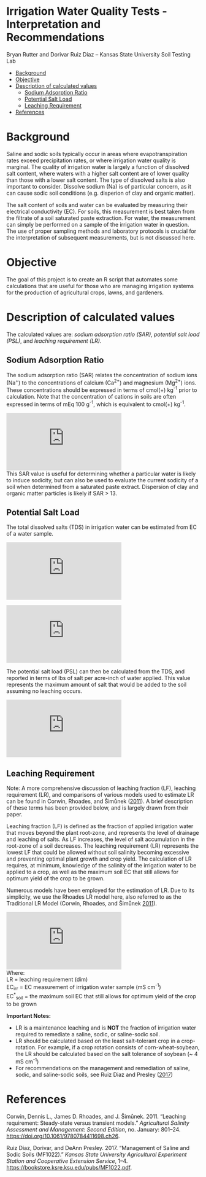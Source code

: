 Irrigation Water Quality Tests - Interpretation and Recommendations
================
Bryan Rutter and Dorivar Ruiz Diaz – Kansas State University Soil
Testing Lab

  - [Background](#background)
  - [Objective](#objective)
  - [Description of calculated
    values](#description-of-calculated-values)
      - [Sodium Adsorption Ratio](#sodium-adsorption-ratio)
      - [Potential Salt Load](#potential-salt-load)
      - [Leaching Requirement](#leaching-requirement)
  - [References](#references)

# Background

Saline and sodic soils typically occur in areas where evapotranspiration
rates exceed precipitation rates, or where irrigation water quality is
marginal. The quality of irrigation water is largely a function of
dissolved salt content, where waters with a higher salt content are of
lower quality than those with a lower salt content. The type of
dissolved salts is also important to consider. Dissolve sodium (Na) is
of particular concern, as it can cause sodic soil conditions
(e.g. disperion of clay and organic matter).

The salt content of soils and water can be evaluated by measuring their
electrical conductivity (EC). For soils, this measurement is best taken
from the filtrate of a soil saturated paste extraction. For water, the
measurement can simply be performed on a sample of the irrigation water
in question. The use of proper sampling methods and laboratory protocols
is crucial for the interpretation of subsequent measurements, but is not
discussed here.

# Objective

The goal of this project is to create an R script that automates some
calculations that are useful for those who are managing irrigation
systems for the production of agricultural crops, lawns, and gardeners.

# Description of calculated values

The calculated values are: *sodium adsorption ratio (SAR)*, *potential
salt load (PSL)*, and *leaching requirement (LR)*.

## Sodium Adsorption Ratio

The sodium adsorption ratio (SAR) relates the concentration of sodium
ions (Na<sup>+</sup>) to the concentrations of calcium (Ca<sup>2+</sup>)
and magnesium (Mg<sup>2+</sup>) ions. These concentrations should be
expressed in terms of cmol(+) kg<sup>-1</sup> prior to calculation. Note
that the concentration of cations in soils are often expressed in terms
of mEq 100 g<sup>-1</sup>, which is equivalent to cmol(+)
kg<sup>-1</sup>.

  
![&#10;\\text{SAR} =
\\frac{\[\\text{Na}^+\]}{\\sqrt{\\frac{\[\\text{Ca}^{2+}\]+\[\\text{Mg}^{2+}\]}{2}}}&#10;](https://latex.codecogs.com/png.latex?%0A%5Ctext%7BSAR%7D%20%3D%20%5Cfrac%7B%5B%5Ctext%7BNa%7D%5E%2B%5D%7D%7B%5Csqrt%7B%5Cfrac%7B%5B%5Ctext%7BCa%7D%5E%7B2%2B%7D%5D%2B%5B%5Ctext%7BMg%7D%5E%7B2%2B%7D%5D%7D%7B2%7D%7D%7D%0A
"
\\text{SAR} = \\frac{[\\text{Na}^+]}{\\sqrt{\\frac{[\\text{Ca}^{2+}]+[\\text{Mg}^{2+}]}{2}}}
")  
This SAR value is useful for determining whether a particular water is
likely to induce sodicity, but can also be used to evaluate the current
sodicity of a soil when determined from a saturated paste extract.
Dispersion of clay and organic matter particles is likely if SAR \> 13.

## Potential Salt Load

The total dissolved salts (TDS) in irrigation water can be estimated
from EC of a water sample.

  
![&#10;\\text{TDS (mg/L)} = \\text{EC} \\times 640\\ ;\\ \\ \\text{EC}
\\leq 5\\ \\text{mS
cm}^{-1}&#10;](https://latex.codecogs.com/png.latex?%0A%5Ctext%7BTDS%20%28mg%2FL%29%7D%20%3D%20%5Ctext%7BEC%7D%20%5Ctimes%20640%5C%20%3B%5C%20%5C%20%5Ctext%7BEC%7D%20%5Cleq%205%5C%20%5Ctext%7BmS%20cm%7D%5E%7B-1%7D%0A
"
\\text{TDS (mg/L)} = \\text{EC} \\times 640\\ ;\\ \\ \\text{EC} \\leq 5\\ \\text{mS cm}^{-1}
")  

  
![&#10;\\text{TDS (mg/L)} = \\text{EC} \\times 800\\ ;\\ \\ \\text{EC}
\> 5\\ \\text{mS
cm}^{-1}&#10;](https://latex.codecogs.com/png.latex?%0A%5Ctext%7BTDS%20%28mg%2FL%29%7D%20%3D%20%5Ctext%7BEC%7D%20%5Ctimes%20800%5C%20%3B%5C%20%5C%20%5Ctext%7BEC%7D%20%3E%205%5C%20%5Ctext%7BmS%20cm%7D%5E%7B-1%7D%0A
"
\\text{TDS (mg/L)} = \\text{EC} \\times 800\\ ;\\ \\ \\text{EC} \> 5\\ \\text{mS cm}^{-1}
")  

The potential salt load (PSL) can then be calculated from the TDS, and
reported in terms of lbs of salt per acre-inch of water applied. This
value represents the maximum amount of salt that would be added to the
soil assuming no leaching occurs.

  
![&#10;\\text{PSL (lbs/ac-inch)} = \\text{TDS (mg/L)}
\\times 0.226&#10;](https://latex.codecogs.com/png.latex?%0A%5Ctext%7BPSL%20%28lbs%2Fac-inch%29%7D%20%3D%20%5Ctext%7BTDS%20%28mg%2FL%29%7D%20%5Ctimes%200.226%0A
"
\\text{PSL (lbs/ac-inch)} = \\text{TDS (mg/L)} \\times 0.226
")  

## Leaching Requirement

Note: A more comprehensive discussion of leaching fraction (LF),
leaching requirement (LR), and comparisons of various models used to
estimate LR can be found in Corwin, Rhoades, and Šimůnek
([2011](#ref-Corwin2011)). A brief description of these terms has been
provided below, and is largely drawn from their paper.

Leaching fraction (LF) is defined as the fraction of applied irrigation
water that moves beyond the plant root-zone, and represents the level of
drainage and leaching of salts. As LF increases, the level of salt
accumulation in the root-zone of a soil decreases. The leaching
requirement (LR) represents the lowest LF that could be allowed without
soil salinity becoming excessive and preventing optimal plant growth and
crop yield. The calculation of LR requires, at minimum, knowledge of the
salinity of the irrigation water to be applied to a crop, as well as the
maximum soil EC that still allows for optimum yield of the crop to be
grown.

Numerous models have been employed for the estimation of LR. Due to its
simplicity, we use the Rhoades LR model here, also referred to as the
Traditional LR Model (Corwin, Rhoades, and Šimůnek
[2011](#ref-Corwin2011)).

  
![&#10;\\text{LR} =
\\frac{\\text{EC}\_{\\text{irr}}}{5\\text{EC}^\*\_{\\text{soil}}-\\text{EC}\_{\\text{irr}}}&#10;](https://latex.codecogs.com/png.latex?%0A%5Ctext%7BLR%7D%20%3D%20%5Cfrac%7B%5Ctext%7BEC%7D_%7B%5Ctext%7Birr%7D%7D%7D%7B5%5Ctext%7BEC%7D%5E%2A_%7B%5Ctext%7Bsoil%7D%7D-%5Ctext%7BEC%7D_%7B%5Ctext%7Birr%7D%7D%7D%0A
"
\\text{LR} = \\frac{\\text{EC}_{\\text{irr}}}{5\\text{EC}^*_{\\text{soil}}-\\text{EC}_{\\text{irr}}}
")  
Where:  
LR = leaching requirement (dim)  
EC<sub>irr</sub> = EC measurement of irrigation water sample (mS
cm<sup>-1</sup>)  
EC<sup>\*</sup><sub>soil</sub> = the maximum soil EC that still allows
for optimum yield of the crop to be grown

**Important Notes:**

  - LR is a maintenance leaching and is **NOT** the fraction of
    irrigation water required to remediate a saline, sodic, or
    saline-sodic soil.  
  - LR should be calculated based on the least salt-tolerant crop in a
    crop-rotation. For example, if a crop rotation consists of
    corn-wheat-soybean, the LR should be calculated based on the salt
    tolerance of soybean (\~ 4 mS cm<sup>-1</sup>)  
  - For recommendations on the management and remediation of saline,
    sodic, and saline-sodic soils, see Ruiz Diaz and Presley
    ([2017](#ref-RuizDiaz2017))

# References

<div id="refs" class="references">

<div id="ref-Corwin2011">

Corwin, Dennis L., James D. Rhoades, and J. Šimůnek. 2011. “Leaching
requirement: Steady-state versus transient models.” *Agricultural
Salinity Assessment and Management: Second Edition*, no. January:
801–24. <https://doi.org/10.1061/9780784411698.ch26>.

</div>

<div id="ref-RuizDiaz2017">

Ruiz Diaz, Dorivar, and DeAnn Presley. 2017. “Management of Saline and
Sodic Soils (MF1022).” *Kansas State University Agricultural Experiment
Station and Cooperative Extension Service*, 1–4.
<https://bookstore.ksre.ksu.edu/pubs/MF1022.pdf>.

</div>

</div>
